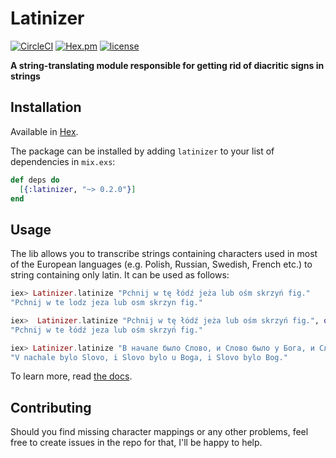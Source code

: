 # Latinizer
[![CircleCI](https://img.shields.io/circleci/project/github/mrapacz/latinizer.svg)](https://circleci.com/gh/mrapacz/latinizer/tree/master)
[![Hex.pm](https://img.shields.io/hexpm/v/latinizer.svg)](https://hex.pm/packages/latinizer/)
[![license](https://img.shields.io/github/license/mashape/apistatus.svg)](https://github.com/mrapacz/latinizer/blob/enhancement/readme-badges/LICENSE)

**A string-translating module responsible for getting rid of diacritic signs in strings**

## Installation

Available in [Hex](https://hex.pm/packages/latinizer/).

The package can be installed by adding `latinizer` to your list of dependencies in `mix.exs`:

```elixir
def deps do
  [{:latinizer, "~> 0.2.0"}]
end
```

## Usage

The lib allows you to transcribe strings containing characters used in most of the European languages (e.g. Polish, Russian, Swedish, French etc.) to string containing only latin. It can be used as follows:


```elixir
iex> Latinizer.latinize "Pchnij w tę łódź jeża lub ośm skrzyń fig."
"Pchnij w te lodz jeza lub osm skrzyn fig."

iex>  Latinizer.latinize "Pchnij w tę łódź jeża lub ośm skrzyń fig.", only: ["ż", "ę"]    
"Pchnij w te łódź jeza lub ośm skrzyń fig."

iex> Latinizer.latinize "В начале было Слово, и Слово было у Бога, и Слово было Бог." 
"V nachale bylo Slovo, i Slovo bylo u Boga, i Slovo bylo Bog."
```

To learn more, read [the docs](https://hexdocs.pm/latinizer).

## Contributing 

Should you find missing character mappings or any other problems, feel free to create
issues in the repo for that, I'll be happy to help.
